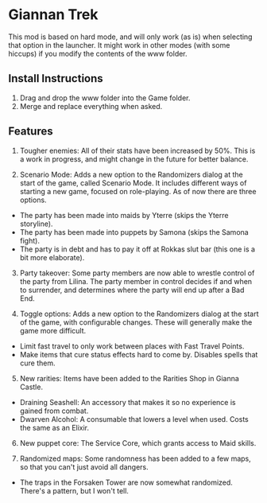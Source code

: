 # Giannan Trek

This mod is based on hard mode, and will only work (as is) when selecting that option in the launcher. 
It might work in other modes (with some hiccups) if you modify the contents of the www folder.

## Install Instructions

1. Drag and drop the www folder into the Game folder.
2. Merge and replace everything when asked.

## Features

1. Tougher enemies: All of their stats have been increased by 50%. This is a work in progress, and might change in the future for better balance.

2. Scenario Mode: Adds a new option to the Randomizers dialog at the start of the game, called Scenario Mode. It includes different ways of starting a new game, focused on role-playing. As of now there are three options.
   
- The party has been made into maids by Yterre (skips the Yterre storyline).
- The party has been made into puppets by Samona (skips the Samona fight).
- The party is in debt and has to pay it off at Rokkas slut bar (this one is a bit more elaborate).
 
3. Party takeover: Some party members are now able to wrestle control of the party from Lilina. The party member in control decides if and when to surrender, and determines where the party will end up after a Bad End.

4. Toggle options: Adds a new option to the Randomizers dialog at the start of the game, with configurable changes. These will generally make the game more difficult.
 
- Limit fast travel to only work between places with Fast Travel Points.
- Make items that cure status effects hard to come by. Disables spells that cure them.
 
5. New rarities: Items have been added to the Rarities Shop in Gianna Castle.
 
- Draining Seashell: An accessory that makes it so no experience is gained from combat.
- Dwarven Alcohol: A consumable that lowers a level when used. Costs the same as an Elixir.

6. New puppet core: The Service Core, which grants access to Maid skills.

7. Randomized maps: Some randomness has been added to a few maps, so that you can't just avoid all dangers.

- The traps in the Forsaken Tower are now somewhat randomized. There's a pattern, but I won't tell.
